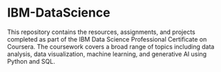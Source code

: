 # IBM-DataScience
This repository contains the resources, assignments, and projects completed as part of the IBM Data Science Professional Certificate on Coursera. The coursework covers a broad range of topics including data analysis, data visualization, machine learning, and generative AI using Python and SQL. 
